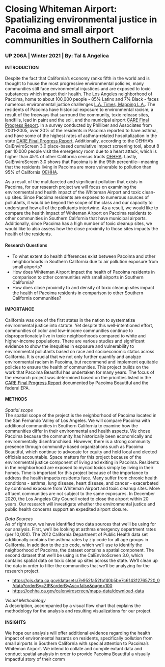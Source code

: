 # **Closing Whiteman Airport: Spatializing environmental justice in Pacoima and small airport communities in Southern California**
### UP 206A | Winter 2021 | By: Tal & Angelica

#### **INTRODUCTION**   
Despite the fact that California’s economy ranks fifth in the world and is thought to house the most progressive environmental policies, many communities still face environmental injustices and are exposed to toxic substances which impact their health. The Los Angeles neighborhood of Pacoima, home to about 100,000 people - 85% Latinx and 7% Black - faces numerous environmental justice challenges [L.A. Times, Mapping L.A.](http://maps.latimes.com/neighborhoods/neighborhood/pacoima/). The residents of Pacoima have historical exposure to environmental racism, a result of the freeways that surround the community, toxic release sites, landfills, lead in paint and the soil, and the municipal airport [CARE Final Progress Report](https://www.epa.gov/sites/production/files/2016-08/documents/california_pacoima1_report-508.pdf). In a survey conducted by Philliber and Associates from 2001-2005, over 20% of the residents in Pacoima reported to have asthma, and have some of the highest rates of asthma-related hospitalization in the state [CARE Final Progress Report](https://www.epa.gov/sites/production/files/2016-08/documents/california_pacoima1_report-508.pdf). Additionally, according to the OEHHA’s CalEnviroScreen 3.0 place-based cumulative impact screening tool, about 8 per 10,000 people visit the emergency room due to a heart attack, which is higher than 45% of other California census tracts [OEHHA](https://oehha.ca.gov/calenviroscreen/maps-data). Lastly, CalEnviroScreen 3.0 shows that Pacoima is in the 95th percentile--meaning that the residents living in Pacoima are more vulnerable to pollution than 95% of California [OEHHA](https://oehha.ca.gov/calenviroscreen/maps-data).

As a result of the multifaceted and significant pollution that exists in Pacoima, for our research project we will focus on examining the environmental and health impact of the Whiteman Airport and toxic clean-up sites. Since Pacoima residents are exposed to numerous sources of pollutants, it would be beyond the scope of the class and our capacity to understand how all of the pollutants intertwine. As a result, we would like to compare the health impact of Whiteman Airport on Pacoima residents to other communities in Southern California that have municipal airports. Additionally, since Pacoima has a high number of toxic cleanup sites, we would like to also assess how the close proximity to those sites impacts the health of the residents. 


#### **Research Questions**   
   * To what extent do health differences exist between Pacoima and other neighborhoods in Southern California due to air pollution exposure from small airports?
   * How does Whiteman Airport impact the health of Pacoima residents in comparison to other communities with small airports in Southern California?
   * How does close proximity to and density of toxic cleanup sites impact the health of Pacoima residents in comparison to other Southern California communities?

#### **IMPORTANCE**   
California was one of the first states in the nation to systematize environmental justice into statute. Yet despite this well-intentioned effort, communities of color and low-income communities continue to disproportionately live in toxic neighborhoods compared to white and higher-income populations. There are various studies and significant evidence to show the inequities in exposure and vulnerability to environmental pollutants based on race and socioeconomic status across California. It is crucial that we not only further quantify and analyze environmental racism in Pacoima, but recommend and implement equitable policies to ensure the health of communities. This project builds on the work that Pacoima Beautiful has undertaken for many years. The focus of the research project was determined based on the priorities listed in the [CARE Final Progress Report](https://www.epa.gov/sites/production/files/2016-08/documents/california_pacoima1_report-508.pdf) documented by Pacoima Beautiful and the federal EPA.

#### **METHODS**   
*Spatial scope*   
The spatial scope of the project is the neighborhood of Pacoima located in the San Fernando Valley of Los Angeles. We will compare Pacoima with additional communities in Southern California to examine how the communities differ in their environmental and health aspects. We chose Pacoima because the community has historically been economically and environmentally disenfranchised. However, there is a strong community presence through community-based organizations such as Pacoima Beautiful, which continue to advocate for equity and hold local and elected officials accountable. Space matters for this project because of the environmental justice component of living and exiting in Pacoima. Residents in the neighborhood are exposed to myriad toxics simply by living in their homes. Time is important for this project because of the importance to address the health impacts residents face. Many suffer from chronic health conditions - asthma, lung disease, heart disease, and cancer - exacerbated by continued exposure from Whiteman Airport and toxic cleanup sites. More affluent communities are not subject to the same exposures. In December 2020, the Los Angeles City Council voted to close the airport within 20 years. Our research will investigate whether the environmental justice and public health concerns support an expedited airport closure.

*Data Sources*   
As of right now, we have identified two data sources that we’ll be using for our analysis. First, we’ll be looking at asthma emergency department rates (per 10,000). The 2012 California Department of Public Health data set additionally contains the asthma rates by zip code for all age groups in California. In addition to the zip code, which we’ll use to identify the neighborhood of Pacoima, the dataset contains a spatial component. The second dataset that we’ll be using is the CalEnviroScreen 3.0, which contains spatial data on toxic clean up sites across the state. We’ll clean up the data in order to filter the communities that we’ll be analyzing for the research project. 
   * https://gis.data.ca.gov/datasets/7e952fa52fbf40b5be7c614312765720_0/data?orderBy=ZIP&orderByAsc=false&page=100
   * https://oehha.ca.gov/calenviroscreen/maps-data/download-data
   
*Visual Methodology*   
A description, accompanied by a visual flow chart that explains the methodology for the analysis and resulting visualizations for our project.

#### **INSIGHTS**  
We hope our analysis will offer additional evidence regarding the health impact of environmental hazards on residents, specifically pollution from small airports in Southern California with special attention to Pacoima’s Whiteman Airport. We intend to collate and compile extant data and conduct spatial analysis in order to provide Pacoima Beautiful a visually impactful story of their comm
